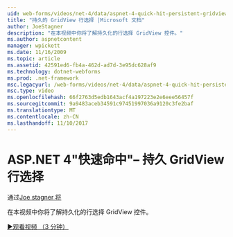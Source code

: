```yaml
---
uid: web-forms/videos/net-4/data/aspnet-4-quick-hit-persistent-gridview-row-selection
title: "持久的 GridView 行选择 |Microsoft 文档"
author: JoeStagner
description: "在本视频中你将了解持久化的行选择 GridView 控件。"
ms.author: aspnetcontent
manager: wpickett
ms.date: 11/16/2009
ms.topic: article
ms.assetid: 42591ed6-fb4a-462d-ad7d-3e95dc628af9
ms.technology: dotnet-webforms
ms.prod: .net-framework
msc.legacyurl: /web-forms/videos/net-4/data/aspnet-4-quick-hit-persistent-gridview-row-selection
msc.type: video
ms.openlocfilehash: 66f2763d5edb1643acf4a197223e2e6eee56457f
ms.sourcegitcommit: 9a9483aceb34591c97451997036a9120c3fe2baf
ms.translationtype: MT
ms.contentlocale: zh-CN
ms.lasthandoff: 11/10/2017
---
```

<a name="aspnet-4-quick-hit--persistent-gridview-row-selection"></a>ASP.NET 4"快速命中"– 持久 GridView 行选择
====================
通过[Joe stagner 将](https://github.com/JoeStagner)

在本视频中你将了解持久化的行选择 GridView 控件。 

[&#9654;观看视频 （3 分钟）](https://channel9.msdn.com/Blogs/ASP-NET-Site-Videos/aspnet-4-quick-hit-persistent-gridview-row-selection)
